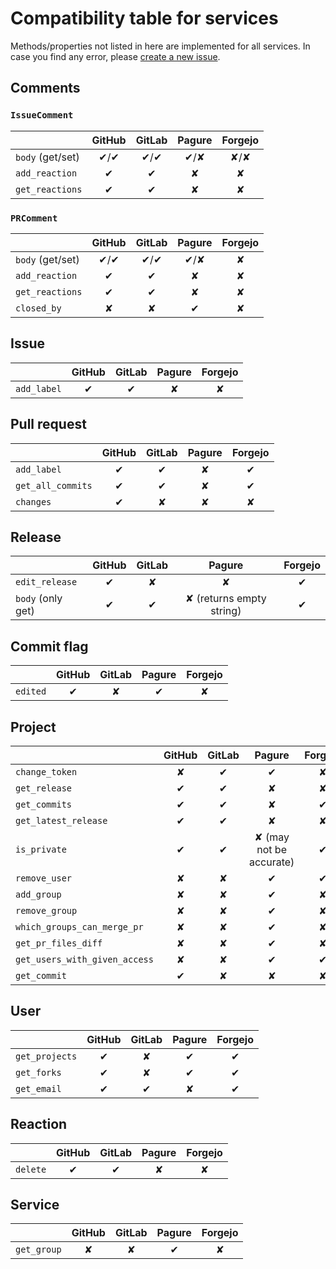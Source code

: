# Compatibility table for services

Methods/properties not listed in here are implemented for all services.
In case you find any error, please [create a new issue](https://github.com/packit/ogr/issues/new).

## Comments

### `IssueComment`

|                  | GitHub | GitLab | Pagure | Forgejo |
| ---------------- | :----: | :----: | :----: | :-----: |
| `body` (get/set) | ✔/✔  | ✔/✔  |  ✔/✘  |   ✘/✘   |
| `add_reaction`   |   ✔   |   ✔   |   ✘    |    ✘    |
| `get_reactions`  |   ✔   |   ✔   |   ✘    |    ✘    |

### `PRComment`

|                  | GitHub | GitLab | Pagure | Forgejo |
| ---------------- | :----: | :----: | :----: | :-----: |
| `body` (get/set) | ✔/✔  | ✔/✔  |  ✔/✘  |    ✘    |
| `add_reaction`   |   ✔   |   ✔   |   ✘    |    ✘    |
| `get_reactions`  |   ✔   |   ✔   |   ✘    |    ✘    |
| `closed_by`      |   ✘    |   ✘    |   ✔   |    ✘    |

## Issue

|             | GitHub | GitLab | Pagure | Forgejo |
| ----------- | :----: | :----: | :----: | :-----: |
| `add_label` |   ✔   |   ✔   |   ✘    |    ✘    |

## Pull request

|                   | GitHub | GitLab | Pagure | Forgejo |
| ----------------- | :----: | :----: | :----: | :-----: |
| `add_label`       |   ✔   |   ✔   |   ✘    |   ✔    |
| `get_all_commits` |   ✔   |   ✔   |   ✘    |   ✔    |
| `changes`         |   ✔   |   ✘    |   ✘    |    ✘    |

## Release

|                   | GitHub | GitLab |          Pagure          | Forgejo |
| ----------------- | :----: | :----: | :----------------------: | :-----: |
| `edit_release`    |   ✔   |   ✘    |            ✘             |   ✔    |
| `body` (only get) |   ✔   |   ✔   | ✘ (returns empty string) |   ✔    |

## Commit flag

|          | GitHub | GitLab | Pagure | Forgejo |
| -------- | :----: | :----: | :----: | :-----: |
| `edited` |   ✔   |   ✘    |   ✔   |    ✘    |

## Project

|                               | GitHub | GitLab |         Pagure          | Forgejo |
| ----------------------------- | :----: | :----: | :---------------------: | :-----: |
| `change_token`                |   ✘    |   ✔   |           ✔            |    ✘    |
| `get_release`                 |   ✔   |   ✔   |            ✘            |    ✘    |
| `get_commits`                 |   ✔   |   ✔   |            ✘            |   ✔    |
| `get_latest_release`          |   ✔   |   ✔   |            ✘            |    ✘    |
| `is_private`                  |   ✔   |   ✔   | ✘ (may not be accurate) |   ✔    |
| `remove_user`                 |   ✘    |   ✘    |           ✔            |   ✔    |
| `add_group`                   |   ✘    |   ✘    |           ✔            |    ✘    |
| `remove_group`                |   ✘    |   ✘    |           ✔            |    ✘    |
| `which_groups_can_merge_pr`   |   ✘    |   ✘    |           ✔            |    ✘    |
| `get_pr_files_diff`           |   ✘    |   ✘    |           ✔            |    ✘    |
| `get_users_with_given_access` |   ✘    |   ✘    |           ✔            |   ✔    |
| `get_commit`                  |   ✔   |   ✘    |            ✘            |    ✘    |

## User

|                | GitHub | GitLab | Pagure | Forgejo |
| -------------- | :----: | :----: | :----: | :-----: |
| `get_projects` |   ✔   |   ✘    |   ✔   |   ✔    |
| `get_forks`    |   ✔   |   ✘    |   ✔   |   ✔    |
| `get_email`    |   ✔   |   ✔   |   ✘    |   ✔    |

## Reaction

|          | GitHub | GitLab | Pagure | Forgejo |
| -------- | :----: | :----: | :----: | :-----: |
| `delete` |   ✔   |   ✔   |   ✘    |    ✘    |

## Service

|             | GitHub | GitLab | Pagure | Forgejo |
| ----------- | :----: | :----: | :----: | :-----: |
| `get_group` |   ✘    |   ✘    |   ✔   |    ✘    |
